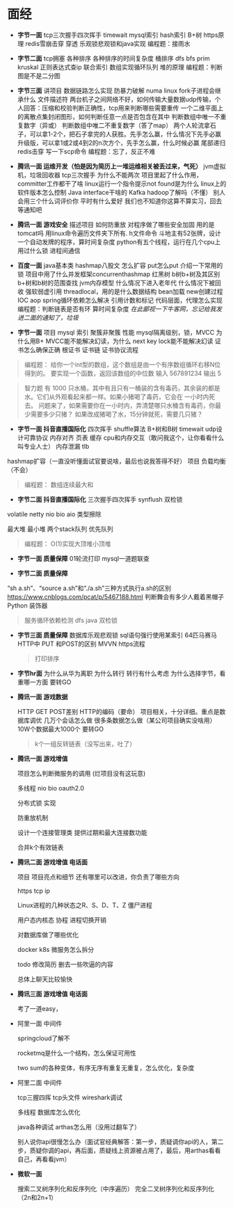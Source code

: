面经
===
* **字节一面**
tcp三次握手四次挥手 timewait 
mysql索引 hash索引 B+树 
https原理
redis雪崩击穿 穿透
乐观锁悲观锁和java实现
编程题：接雨水
* **字节二面**
tcp拥塞 
各种排序 各种排序的时间复杂度  桶排序 dfs bfs prim kruskal
正则表达式查ip
联合索引 
数组实现循环队列
堆的原理
编程题：判断图是不是二分图

* **字节三面**
讲项目
数据链路怎么实现
防暴力破解
numa
linux fork子进程会继承什么 文件描述符
两台机子之间网络不好，如何传输大量数据udp传输，个人回答：压缩和校验判断正确性，tcp用来判断哪些需要重传
一个二维平面上的离散点集封闭图形，如何判断任意一点是否包含在其中
判断数组中唯一不重复数字（异或）
判断数组中唯二不重复数字（答了map）
两个人轮流拿石子，可以拿1-2个，把石子拿完的人获胜。先手怎么赢，什么情况下先手必赢
升级版，可以拿1或2或4到2的n次方个，先手怎么赢，什么时候必赢
尾部递归
redis击穿
写一下scp命令
编程题：忘了，反正不难
* **腾讯一面 运维开发（怕是因为简历上一堆运维相关被丢过来，气死）**
jvm虚拟机，垃圾回收器 
tcp三次握手 为什么不能两次 
项目里起了什么作用，committer工作都干了啥
linux运行一个指令提示not found是为什么 linux上的软件版本怎么控制
Java interface干啥的
Kafka hadoop了解吗（不懂）
别人会用三个什么词评价你
平时有什么爱好
我们也不知道你这算不算实习，回去等通知吧

* **腾讯一面 游戏安全**
描述项目
如何防重放
对程序做了哪些安全加固
用的是tomcat吗
用linux命令遍历文件夹下所有. h文件命令
斗地主有52张牌，设计一个自动发牌的程序，算时间复杂度
python有五个线程，运行在几个cpu上
用过什么锁
进程间通信
* **百度一面**
java基本类
hashmap八股文 怎么扩容 put怎么put
介绍一下常用的锁
项目中用了什么并发框架concurrenthashmap
红黑树
b树b+树及其区别
b+树和b树的范围查找
jvm内存模型 什么情况下进入老年代 什么情况下被回收
强软弱虚引用
threadlocal，用的是什么数据结构
bean加载
new创建过程
IOC aop
spring循环依赖怎么解决
引用计数和标记
代码层面，代理怎么实现
编程题：判断链表是否有环 算时间复杂度
*在此鄙视一下牛客网，忘记给我发进二面的通知了，垃圾*

* **字节一面**
项目
mysql 索引 聚簇非聚簇 性能
mysql隔离级别，锁，MVCC
为什么用B+
MVCC能不能解决幻读，为什么
next key lock能不能解决幻读
证书怎么确保正确 根证书 证书链 
证书协议流程


>编程题：
给你一个int型的数组，这个数组是由一个有序数组循环右移N位得到的。 要实现一个函数，返回该数组的中位数
输入 567891234 输出 5

>智力题
有 1000 只水桶，其中有且只有一桶装的含有毒药，其余装的都是水。它们从外观看起来都一样。如果小猪喝了毒药，它会在 一小时内死去。
问题来了，如果需要你在一小时内，弄清楚哪只水桶含有毒药，你最少需要多少只猪？
如果改成猪喝了水，15分钟就死，需要几只猪？

* **字节一面 抖音直播国际化**
四次挥手
shuffle算法
B+树和B树
timewait
udp设计可靠协议
内存对齐
页表 缓存 cpu和内存交互（敢问我这个，让你看看什么叫专业人士）
内存泄漏
tlb

hashmap扩容（一直没听懂面试官要说啥，最后也说我答得不好）
项目
负载均衡（不会）

>编程题：
数组连续最大和

* **字节二面 抖音直播国际化**
三次握手四次挥手
synflush
双检锁

volatile
netty
nio bio aio
类型擦除


最大堆 最小堆
两个stack队列
优先队列

>编程题：
O(1)实现大顶堆小顶堆



* **字节一面 质量保障**
01轮流打印
mysql一道题联查


* **字节二面 质量保障**

“sh a.sh”、“source a.sh”和“./a.sh”三种方式执行a.sh的区别 <https://www.cnblogs.com/pcat/p/5467188.html>
判断舞会有多少人戴着黑帽子
Python 装饰器

>服务循环依赖检测 dfs
java 双检锁

* **字节三面 质量保障**
  数据库乐观悲观锁
  sql语句强行使用某索引
  64匹马赛马
  HTTP中 PUT 和POST的区别
  MVVN
  https流程
  
  > 打印排序
  
* **字节hr面** 
  为什么从华为离职
  为什么转行
  转行有什么考虑
  为什么选择字节，看重哪一方面
  要转GO

* **腾讯一面 游戏数据**

  HTTP GET POST差别
  HTTP的编码（要命）
  项目相关，十分详细。重点是数据库调优
  几万个会话怎么做 很多条数据怎么做（某公司项目确实没啥用）
  10W个数据最大1000个
  要转GO
  
  >k个一组反转链表（没写出来，吐了）
  
* **腾讯一面 游戏增值**

  项目怎么判断微服务的调用 (烂项目没有这玩意)

  多线程 nio bio oauth2.0

  分布式锁 实现

  防重放机制

  设计一个连接管理类 提供过期和最大连接数功能

  合并k个有效链表
  
* **腾讯二面 游戏增值 电话面**

  项目 项目亮点和细节 还有哪里可以改进，你负责了哪些方向

  https tcp ip 

  Linux进程的几种状态之R、S、D、T、Z 僵尸进程

  用户态内核态 协程 进程切换开销

  对数据库做了哪些优化

  docker k8s 微服务怎么拆分

  todo 修改简历 删去一些吹逼的内容

  总体上聊天比较愉快

* **腾讯三面 游戏增值 电话面**

  考了一道easy，

- 阿里一面  中间件

  springcloud了解不

  rocketmq是什么一个结构，怎么保证可用性

  two sum的各种变体，有序无序有重复无重复，怎么优化，复杂度

- 阿里二面  中间件

  tcp三握四挥 tcp头文件 wireshark调试

  多线程 数据库怎么优化

  java各种调试 arthas怎么用（没用过翻车了）

  别人说你api很慢怎么办（面试官经典解答：第一步，质疑调你api的人，第二步，质疑你调的api，再后面，质疑线上资源被占用了，最后，用arthas看看自己，再看看jvm）


* **微软一面**

  搜索二叉树序列化和反序列化（中序遍历）
  完全二叉树序列化和反序列化（2n和2n+1）
